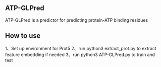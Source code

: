 ## ATP-GLPred
ATP-GLPred is a predictor for predicting protein-ATP binding residues 


## How to use
1、Set up environment for Prot5
2、run python3 extract_prot.py to extract feature embedding if needed
3、run python3 ATP-GLPred.py to train and test
